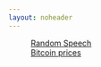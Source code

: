 ```yaml
---
layout: noheader
---
```

<dd><a href="/stuff-internal_code_vector_random.html">Random Speech</a> </dd>
<dd><a href="/stuff-internal_code_vector_bitcoin.html">Bitcoin prices</a> </dd>
